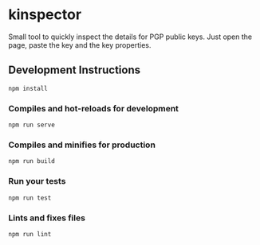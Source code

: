 # kinspector

Small tool to quickly inspect the details for PGP public keys. Just open the page, paste the key and the key properties.

## Development Instructions

```
npm install
```

### Compiles and hot-reloads for development

```
npm run serve
```

### Compiles and minifies for production

```
npm run build
```

### Run your tests

```
npm run test
```

### Lints and fixes files

```
npm run lint
```
